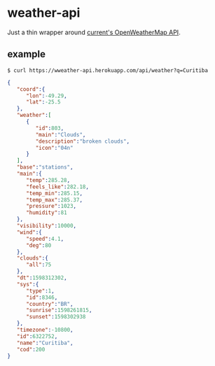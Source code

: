 # weather-api

Just a thin wrapper around [current's OpenWeatherMap API](https://openweathermap.org/current).

## example

```
$ curl https://wweather-api.herokuapp.com/api/weather?q=Curitiba
```

```json
{
   "coord":{
      "lon":-49.29,
      "lat":-25.5
   },
   "weather":[
      {
         "id":803,
         "main":"Clouds",
         "description":"broken clouds",
         "icon":"04n"
      }
   ],
   "base":"stations",
   "main":{
      "temp":285.28,
      "feels_like":282.18,
      "temp_min":285.15,
      "temp_max":285.37,
      "pressure":1023,
      "humidity":81
   },
   "visibility":10000,
   "wind":{
      "speed":4.1,
      "deg":80
   },
   "clouds":{
      "all":75
   },
   "dt":1598312302,
   "sys":{
      "type":1,
      "id":8346,
      "country":"BR",
      "sunrise":1598261815,
      "sunset":1598302938
   },
   "timezone":-10800,
   "id":6322752,
   "name":"Curitiba",
   "cod":200
}
```
